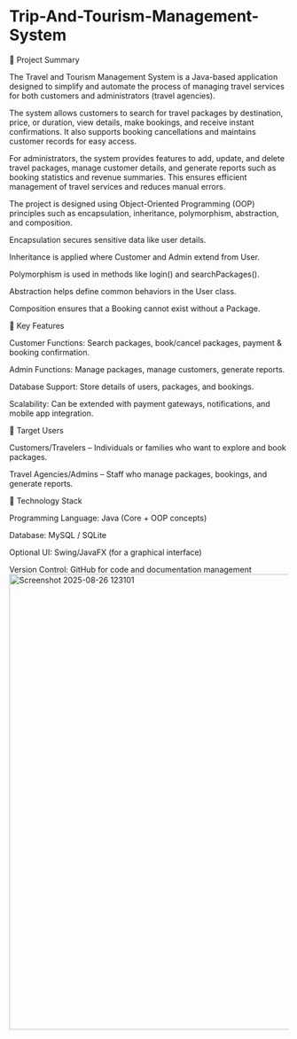 # Trip-And-Tourism-Management-System
📌 Project Summary

The Travel and Tourism Management System is a Java-based application designed to simplify and automate the process of managing travel services for both customers and administrators (travel agencies).

The system allows customers to search for travel packages by destination, price, or duration, view details, make bookings, and receive instant confirmations. It also supports booking cancellations and maintains customer records for easy access.

For administrators, the system provides features to add, update, and delete travel packages, manage customer details, and generate reports such as booking statistics and revenue summaries. This ensures efficient management of travel services and reduces manual errors.

The project is designed using Object-Oriented Programming (OOP) principles such as encapsulation, inheritance, polymorphism, abstraction, and composition.

Encapsulation secures sensitive data like user details.

Inheritance is applied where Customer and Admin extend from User.

Polymorphism is used in methods like login() and searchPackages().

Abstraction helps define common behaviors in the User class.

Composition ensures that a Booking cannot exist without a Package.

🔹 Key Features

Customer Functions: Search packages, book/cancel packages, payment & booking confirmation.

Admin Functions: Manage packages, manage customers, generate reports.

Database Support: Store details of users, packages, and bookings.

Scalability: Can be extended with payment gateways, notifications, and mobile app integration.

🔹 Target Users

Customers/Travelers – Individuals or families who want to explore and book packages.

Travel Agencies/Admins – Staff who manage packages, bookings, and generate reports.

🔹 Technology Stack

Programming Language: Java (Core + OOP concepts)

Database: MySQL / SQLite

Optional UI: Swing/JavaFX (for a graphical interface)

Version Control: GitHub for code and documentation management
<img width="1210" height="822" alt="Screenshot 2025-08-26 123101" src="https://github.com/user-attachments/assets/ef909568-0a40-4c99-b22c-7a5225c4d444" />


